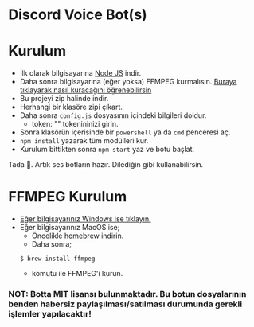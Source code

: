 # Discord Voice Bot(s)

# Kurulum

- İlk olarak bilgisayarına [Node JS](https://nodejs.org/en/) indir.
- Daha sonra bilgisayarına (eğer yoksa) FFMPEG kurmalısın. [Buraya tıklayarak nasıl kuracağını öğrenebilirsin](https://github.com/thearkxd/discord-welcome-bots#ffmpeg-kurulum)
- Bu projeyi zip halinde indir.
- Herhangi bir klasöre zipi çıkart.
- Daha sonra `config.js` dosyasının içindeki bilgileri doldur.
  - token: "" tokenininizi girin.
- Sonra klasörün içerisinde bir `powershell` ya da `cmd` penceresi aç.
- `npm install` yazarak tüm modülleri kur.
- Kurulum bittikten sonra `npm start` yaz ve botu başlat.

Tada 🎉. Artık ses botların hazır. Dilediğin gibi kullanabilirsin.

# FFMPEG Kurulum

- [Eğer bilgisayarınız Windows ise tıklayın.](https://www.wikihow.com.tr/Windows%27ta-FFMpeg-Nas%C4%B1l-Kurulur)
- Eğer bilgisayarınız MacOS ise;
  - Öncelikle [homebrew](https://brew.sh/index_tr) indirin.
  - Daha sonra;
  ```
  $ brew install ffmpeg
  ```
  - komutu ile FFMPEG'i kurun.

### NOT: Botta MIT lisansı bulunmaktadır. Bu botun dosyalarının benden habersiz paylaşılması/satılması durumunda gerekli işlemler yapılacaktır!
